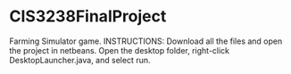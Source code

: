 # CIS3238FinalProject
Farming Simulator game.
INSTRUCTIONS:
Download all the files and open the project in netbeans.
Open the desktop folder, right-click DesktopLauncher.java, and select run.
